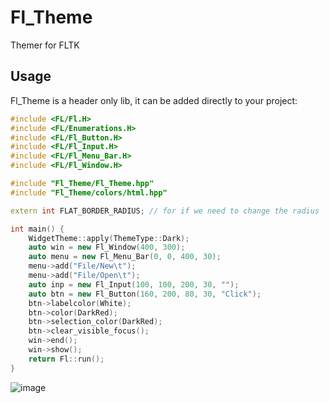 # Fl_Theme
Themer for FLTK

## Usage
Fl_Theme is a header only lib, it can be added directly to your project:

```c++
#include <FL/Fl.H>
#include <FL/Enumerations.H>
#include <FL/Fl_Button.H>
#include <FL/Fl_Input.H>
#include <FL/Fl_Menu_Bar.H>
#include <FL/Fl_Window.H>

#include "Fl_Theme/Fl_Theme.hpp"
#include "Fl_Theme/colors/html.hpp"

extern int FLAT_BORDER_RADIUS; // for if we need to change the radius

int main() {
    WidgetTheme::apply(ThemeType::Dark);
    auto win = new Fl_Window(400, 300);
    auto menu = new Fl_Menu_Bar(0, 0, 400, 30);
    menu->add("File/New\t");
    menu->add("File/Open\t");
    auto inp = new Fl_Input(100, 100, 200, 30, "");
    auto btn = new Fl_Button(160, 200, 80, 30, "Click");
    btn->labelcolor(White);
    btn->color(DarkRed);
    btn->selection_color(DarkRed);
    btn->clear_visible_focus();
    win->end();
    win->show();
    return Fl::run();
}
```
![image](https://user-images.githubusercontent.com/37966791/164227801-5ffe594e-5cc5-479c-83c9-65f9f1fd91a0.png)
